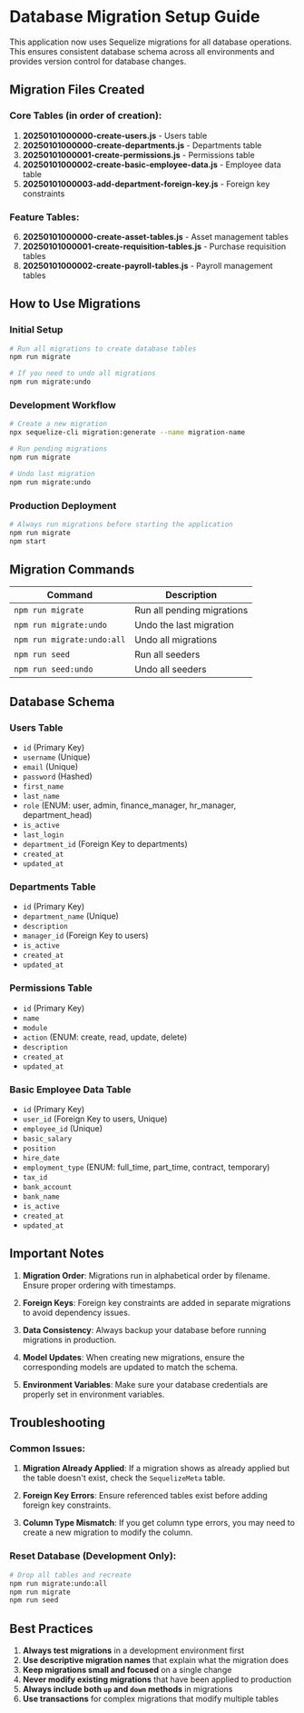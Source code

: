 # Database Migration Setup Guide

This application now uses Sequelize migrations for all database operations. This ensures consistent database schema across all environments and provides version control for database changes.

## Migration Files Created

### Core Tables (in order of creation):
1. **20250101000000-create-users.js** - Users table
2. **20250101000000-create-departments.js** - Departments table  
3. **20250101000001-create-permissions.js** - Permissions table
4. **20250101000002-create-basic-employee-data.js** - Employee data table
5. **20250101000003-add-department-foreign-key.js** - Foreign key constraints

### Feature Tables:
6. **20250101000000-create-asset-tables.js** - Asset management tables
7. **20250101000001-create-requisition-tables.js** - Purchase requisition tables
8. **20250101000002-create-payroll-tables.js** - Payroll management tables

## How to Use Migrations

### Initial Setup
```bash
# Run all migrations to create database tables
npm run migrate

# If you need to undo all migrations
npm run migrate:undo
```

### Development Workflow
```bash
# Create a new migration
npx sequelize-cli migration:generate --name migration-name

# Run pending migrations
npm run migrate

# Undo last migration
npm run migrate:undo
```

### Production Deployment
```bash
# Always run migrations before starting the application
npm run migrate
npm start
```

## Migration Commands

| Command | Description |
|---------|-------------|
| `npm run migrate` | Run all pending migrations |
| `npm run migrate:undo` | Undo the last migration |
| `npm run migrate:undo:all` | Undo all migrations |
| `npm run seed` | Run all seeders |
| `npm run seed:undo` | Undo all seeders |

## Database Schema

### Users Table
- `id` (Primary Key)
- `username` (Unique)
- `email` (Unique)
- `password` (Hashed)
- `first_name`
- `last_name`
- `role` (ENUM: user, admin, finance_manager, hr_manager, department_head)
- `is_active`
- `last_login`
- `department_id` (Foreign Key to departments)
- `created_at`
- `updated_at`

### Departments Table
- `id` (Primary Key)
- `department_name` (Unique)
- `description`
- `manager_id` (Foreign Key to users)
- `is_active`
- `created_at`
- `updated_at`

### Permissions Table
- `id` (Primary Key)
- `name`
- `module`
- `action` (ENUM: create, read, update, delete)
- `description`
- `created_at`
- `updated_at`

### Basic Employee Data Table
- `id` (Primary Key)
- `user_id` (Foreign Key to users, Unique)
- `employee_id` (Unique)
- `basic_salary`
- `position`
- `hire_date`
- `employment_type` (ENUM: full_time, part_time, contract, temporary)
- `tax_id`
- `bank_account`
- `bank_name`
- `is_active`
- `created_at`
- `updated_at`

## Important Notes

1. **Migration Order**: Migrations run in alphabetical order by filename. Ensure proper ordering with timestamps.

2. **Foreign Keys**: Foreign key constraints are added in separate migrations to avoid dependency issues.

3. **Data Consistency**: Always backup your database before running migrations in production.

4. **Model Updates**: When creating new migrations, ensure the corresponding models are updated to match the schema.

5. **Environment Variables**: Make sure your database credentials are properly set in environment variables.

## Troubleshooting

### Common Issues:

1. **Migration Already Applied**: If a migration shows as already applied but the table doesn't exist, check the `SequelizeMeta` table.

2. **Foreign Key Errors**: Ensure referenced tables exist before adding foreign key constraints.

3. **Column Type Mismatch**: If you get column type errors, you may need to create a new migration to modify the column.

### Reset Database (Development Only):
```bash
# Drop all tables and recreate
npm run migrate:undo:all
npm run migrate
npm run seed
```

## Best Practices

1. **Always test migrations** in a development environment first
2. **Use descriptive migration names** that explain what the migration does
3. **Keep migrations small and focused** on a single change
4. **Never modify existing migrations** that have been applied to production
5. **Always include both `up` and `down` methods** in migrations
6. **Use transactions** for complex migrations that modify multiple tables 